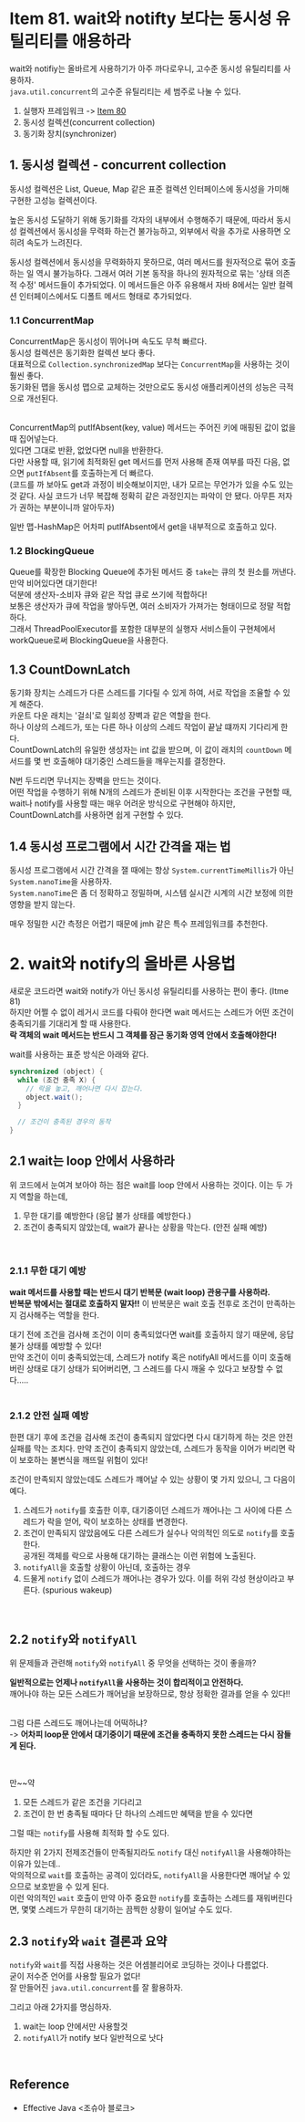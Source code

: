 # Item 81. wait와 notifty 보다는 동시성 유틸리티를 애용하라

wait와 notifiy는 올바르게 사용하기가 아주 까다로우니, 고수준 동시성 유틸리티를 사용하자. <br>
`java.util.concurrent`의 고수준 유틸리티는 세 범주로 나눌 수 있다. <br>

1. 실행자 프레임워크 -> [Item 80](https://github.com/binary-ho/TIL-public/blob/main/Effective%20Java/Item%2080.%20%EC%8A%A4%EB%A0%88%EB%93%9C%EB%B3%B4%EB%8B%A4%EB%8A%94%20%EC%8B%A4%ED%96%89%EC%9E%90%2C%20%ED%83%9C%EC%8A%A4%ED%81%AC%2C%20%EC%8A%A4%ED%8A%B8%EB%A6%BC%EC%9D%84%20%EC%95%A0%EC%9A%A9%ED%95%B4%EB%9D%BC.md)
2. 동시성 컬렉션(concurrent collection) 
3. 동기화 장치(synchronizer)

## 1. 동시성 컬렉션 - concurrent collection

동시성 컬렉션은 List, Queue, Map 같은 표준 컬렉션 인터페이스에 동시성을 가미해 구현한 고성능 컬렉션이다.
<br> 

높은 동시성 도달하기 위해 동기화를 각자의 내부에서 수행해주기 때문에, 
따라서 동시성 컬렉션에서 동시성을 무력화 하는건 불가능하고, 외부에서 락을 추가로 사용하면 오히려 속도가 느려진다. <br>

동시성 컬렉션에서 동시성을 무력화하지 못하므로, 여러 메서드를 원자적으로 묶어 호출하는 일 역시 불가능하다. 그래서 여러 기본 동작을 하나의 원자적으로 묶는 '상태 의존적 수정' 메서드들이 추가되었다. 이 메서드들은 아주 유용해서 자바 8에서는 일반 컬렉션 인터페이스에서도 디폴트 메서드 형태로 추가되었다. <br>

### 1.1 ConcurrentMap
ConcurrentMap은 동시성이 뛰어나며 속도도 무척 빠르다. <br>
동시성 컬렉션은 동기화한 컬렉션 보다 좋다. <br>
대표적으로 `Collection.synchronizedMap` 보다는 `ConcurrentMap`을 사용하는 것이 훨씬 좋다. <br>
동기화된 맵을 동시성 맵으로 교체하는 것만으로도 동시성 애플리케이션의 성능은 극적으로 개선된다. <br> <br>

ConcurrentMap의 putIfAbsent(key, value) 메서드는 주어진 키에 매핑된 값이 없을 때 집어넣는다. <br> 있다면 그대로 반환, 없었다면 null을 반환한다. <br>
다만 사용할 때, 읽기에 최적화된 get 메서드를 먼저 사용해 존재 여부를 따진 다음, 없으면 `putIfAbsent`를 호출하는게 더 빠르다. <br>
(코드를 까 보아도 get과 과정이 비슷해보이지만, 내가 모르는 무언가가 있을 수도 있는것 같다. 사실 코드가 너무 복잡해 정확히 같은 과정인지는 파악이 안 됐다. 아무튼 저자가 권하는 부분이니까 알아두자) <Br>

일반 맵-HashMap은 어차피 putIfAbsent에서 get을 내부적으로 호출하고 있다. <br>

### 1.2 BlockingQueue
Queue를 확장한 Blocking Queue에 추가된 메서드 중 `take`는 큐의 첫 원소를 꺼낸다. <br>
만약 비어있다면 대기한다! <br>
덕분에 생산자-소비자 큐와 같은 작업 큐로 쓰기에 적합하다! <br>
보통은 생산자가 큐에 작업을 쌓아두면, 여러 소비자가 가져가는 형태이므로 정말 적합하다. <Br>
그래서 ThreadPoolExecutor를 포함한 대부분의 실행자 서비스들이 구현체에서 workQueue로써 BlockingQueue<Runnable>을 사용한다. <Br>


## 1.3 CountDownLatch

동기화 장치는 스레드가 다른 스레드를 기다릴 수 있게 하여, 서로 작업을 조율할 수 있게 해준다. <br>
카운트 다운 래치는 '걸쇠'로 일회성 장벽과 같은 역할을 한다. <br>
하나 이상의 스레드가, 또는 다른 하나 이상의 스레드 작업이 끝날 떄까지 기다리게 한다. <br>
CountDownLatch의 유일한 생성자는 int 값을 받으며, 이 값이 래치의 `countDown` 메서드를 몇 번 호출해야 대기중인 스레드들을 깨우는지를 결정한다. <Br>

N번 두드리면 무너지는 장벽을 만드는 것이다. <Br>
어떤 작업을 수행하기 위해 N개의 스레드가 준비된 이후 시작한다는 조건을 구현할 때, wait나 notify를 사용할 때는 매우 어려운 방식으로 구현해야 하지만, CountDownLatch를 사용하면 쉽게 구현할 수 있다. <br>

## 1.4 동시성 프로그램에서 시간 간격을 재는 법
동시성 프로그램에서 시간 간격을 잴 때에는 항상 `System.currentTimeMillis`가 아닌 `System.nanoTime`을 사용하자. <br>
`System.nanoTime`은 좀 더 정확하고 정밀하며, 시스템 실시간 시계의 시간 보정에 의한 영향을 받지 않는다. <Br>

매우 정밀한 시간 측정은 어렵기 때문에 jmh 같은 특수 프레임워크를 추천한다. <br>


# 2. wait와 notify의 올바른 사용법
새로운 코드라면 wait와 notify가 아닌 동시성 유틸리티를 사용하는 편이 좋다. (Itme 81) <br>
하지만 어쩔 수 없이 레거시 코드를 다뤄야 한다면 wait 메서드는 스레드가 어떤 조건이 충족되기를 기대리게 할 때 사용한다. <br> 
**락 객체의 wait 메서드는 반드시 그 객체를 잠근 동기화 영역 안에서 호출해야한다!** <Br>

wait를 사용하는 표준 방식은 아래와 같다.

```java
synchronized (object) {
  while (조건 충족 X) {
    // 락을 놓고, 깨어나면 다시 잡는다.
    object.wait();
  }

  // 조건이 충족된 경우의 동작
}
```

## 2.1 wait는 loop 안에서 사용하라

위 코드에서 눈여겨 보아야 하는 점은 wait를 loop 안에서 사용하는 것이다.
이는 두 가지 역할을 하는데, 

1. 무한 대기를 예방한다 (응답 불가 상태를 예방한다.)
2. 조건이 충족되지 않았는데, wait가 끝나는 상황을 막는다. (안전 실패 예방)

<br>

### 2.1.1 무한 대기 예방

**wait 메서드를 사용할 때는 반드시 대기 반복문 (wait loop) 관용구를 사용하라.** <Br>
**반복문 밖에서는 절대로 호출하지 말자!!** 이 반복문은 wait 호출 전후로 조건이 만족하는지 검사해주는 역할을 한다. <br>

대기 전에 조건을 검사해 조건이 이미 충족되었다면 wait를 호출하지 않기 때문에, 응답 불가 상태를 예방할 수 있다! <br>
만약 조건이 이미 충족되었는데, 스레드가 notify 혹은 notifyAll 메서드를 이미 호출해 버린 상태로 대기 상태가 되어버리면, 그 스레드를 다시 깨울 수 있다고 보장할 수 없다..... <Br> <br>

### 2.1.2 안전 실패 예방

한편 대기 후에 조건을 검사해 조건이 충족되지 않았다면 다시 대기하게 하는 것은 안전 실패를 막는 조치다. 만약 조건이 충족되지 않았는데, 스레드가 동작을 이어가 버리면 락이 보호하는 불변식을 깨뜨릴 위험이 있다! 
<Br>

조건이 만족되지 않았는데도 스레드가 꺠어날 수 있는 상황이 몇 가지 있으니, 그 다음이 예다.

1. 스레드가 `notify`를 호출한 이후, 대기중이던 스레드가 깨어나는 그 사이에 다른 스레드가 락을 얻어, 락이 보호하는 상태를 변경한다.
2. 조건이 만족되지 않았음에도 다른 스레드가 실수나 악의적인 의도로 `notify`를 호출한다. <br> 공개된 객체를 락으로 사용해 대기하는 클래스는 이런 위험에 노출된다. 
3. `notifyAll`을 호출할 상황이 아닌데, 호출하는 경우
4. 드물게 `notify` 없이 스레드가 깨어나는 경우가 있다. 이를 허위 각성 현상이라고 부른다. (spurious wakeup)

<br>

## 2.2 `notify`와 `notifyAll`

위 문제들과 관련해 `notify`와 `notifyAll` 중 무엇을 선택하는 것이 좋을까? <br>

**일반적으로는 언제나 `notifyAll`을 사용하는 것이 합리적이고 안전하다.** <br>
깨어나야 하는 모든 스레드가 깨어남을 보장하므로, 항상 정확한 결과를 얻을 수 있다!! <Br> <br>

그럼 다른 스레드도 깨어나는데 어떡하냐? <br> 
-> **어차피 loop문 안에서 대기중이기 때문에 조건을 충족하지 못한 스레드는 다시 잠들게 된다.** <br>

<br>

만~~약
1. 모든 스레드가 같은 조건을 기다리고
2. 조건이 한 번 충족될 때마다 단 하나의 스레드만 혜택을 받을 수 있다면

그럴 때는 `notify`를 사용해 최적화 할 수도 있다. <br>

하지만 위 2가지 전제조건들이 만족될지라도 `notify` 대신 `notifyAll`을 사용해야하는 이유가 있는데.. <br>
악의적으로 `wait`를 호출하는 공격이 있더라도, `notifyAll`을 사용한다면 깨어날 수 있으므로 보호받을 수 있게 된다. <br>
이런 악의적인 `wait` 호출이 만약 아주 중요한 `notify`를 호출하는 스레드를 재워버린다면, 몇몇 스레드가 무한히 대기하는 끔찍한 상황이 일어날 수도 있다. <br>

## 2.3 `notify`와 `wait` 결론과 요약

`notify`와 `wait`를 직접 사용하는 것은 어셈블리어로 코딩하는 것이나 다름없다. <Br>
굳이 저수준 언어를 사용할 필요가 없다! <br>
잘 만들어진 `java.util.concurrent`를 잘 활용하자. <br>

그리고 아래 2가지를 명심하자.

1. wait는 loop 안에서만 사용할것
2. `notifyAll`가 notify 보다 일반적으로 낫다

<br>


## Reference
- Effective Java <조슈아 블로크>
